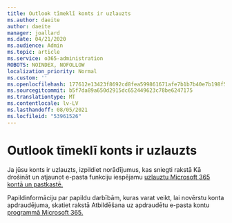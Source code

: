 ```yaml
---
title: Outlook tīmeklī konts ir uzlauzts
ms.author: daeite
author: daeite
manager: joallard
ms.date: 04/21/2020
ms.audience: Admin
ms.topic: article
ms.service: o365-administration
ROBOTS: NOINDEX, NOFOLLOW
localization_priority: Normal
ms.custom: ''
ms.openlocfilehash: 177612e13423f8692cd8fea599861671afe7b1b7b40e7b198f5bef536d51c75c
ms.sourcegitcommit: b5f7da89a650d2915dc652449623c78be6247175
ms.translationtype: MT
ms.contentlocale: lv-LV
ms.lasthandoff: 08/05/2021
ms.locfileid: "53961526"
---
```

# <a name="outlook-on-the-web-account-hacked"></a>Outlook tīmeklī konts ir uzlauzts

Ja jūsu konts ir uzlauzts, izpildiet norādījumus, kas sniegti rakstā Kā drošināt un atjaunot e-pasta funkciju iespējamu [uzlauztu Microsoft 365 kontā un pastkastē.](https://docs.microsoft.com/microsoft-365/security/office-365-security/responding-to-a-compromised-email-account)

Papildinformāciju par papildu darbībām, kuras varat veikt, lai novērstu konta apdraudējuma, skatiet rakstā Atbildēšana uz apdraudētu e-pasta kontu [programmā Microsoft 365.](https://docs.microsoft.com/microsoft-365/security/office-365-security/responding-to-a-compromised-email-account)